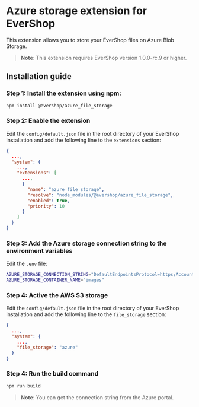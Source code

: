 # Azure storage extension for EverShop

This extension allows you to store your EverShop files on Azure Blob Storage.

> **Note**: This extension requires EverShop version 1.0.0-rc.9 or higher.

## Installation guide

### Step 1: Install the extension using npm:

```bash
npm install @evershop/azure_file_storage
```

### Step 2: Enable the extension

Edit the `config/default.json` file in the root directory of your EverShop installation and add the following line to the `extensions` section:

```json
{
  ...,
  "system": {
    ...,
    "extensions": [
      ...,
      {
        "name": "azure_file_storage",
        "resolve": "node_modules/@evershop/azure_file_storage",
        "enabled": true,
        "priority": 10
      }
    ]
  }
}
```

### Step 3: Add the Azure storage connection string to the environment variables

Edit the `.env` file:

```bash
AZURE_STORAGE_CONNECTION_STRING="DefaultEndpointsProtocol=https;AccountName=myevershop;AccountKey=+b1/nrwkpOF5DZCybDqSDFDdfGCQSbx8eua3y7sadgfdgdfAdNNbns6xMNh+EeE0b10uc0ZJ+AStvBx8pg==;EndpointSuffix=core.windows.net"
AZURE_STORAGE_CONTAINER_NAME="images"
```

### Step 4: Active the AWS S3 storage

Edit the `config/default.json` file in the root directory of your EverShop installation and add the following line to the `file_storage` section:

```json
{
  ...,
  "system": {
    ...,
    "file_storage": "azure"
  }
}
```

### Step 4: Run the build command

```bash
npm run build
```

> **Note**: You can get the connection string from the Azure portal.